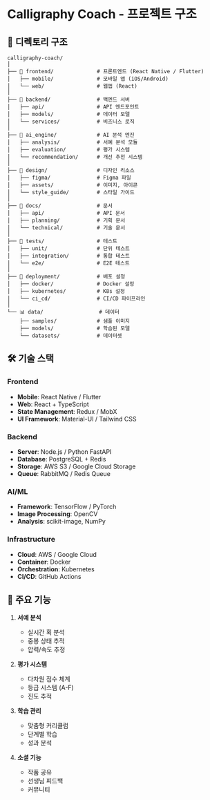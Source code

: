 # Calligraphy Coach - 프로젝트 구조

## 📁 디렉토리 구조

```
calligraphy-coach/
│
├── 📱 frontend/              # 프론트엔드 (React Native / Flutter)
│   ├── mobile/              # 모바일 앱 (iOS/Android)
│   └── web/                 # 웹앱 (React)
│
├── 🔧 backend/               # 백엔드 서버
│   ├── api/                 # API 엔드포인트
│   ├── models/              # 데이터 모델
│   └── services/            # 비즈니스 로직
│
├── 🧠 ai_engine/             # AI 분석 엔진
│   ├── analysis/            # 서예 분석 모듈
│   ├── evaluation/          # 평가 시스템
│   └── recommendation/      # 개선 추천 시스템
│
├── 🎨 design/                # 디자인 리소스
│   ├── figma/               # Figma 파일
│   ├── assets/              # 이미지, 아이콘
│   └── style_guide/         # 스타일 가이드
│
├── 📝 docs/                  # 문서
│   ├── api/                 # API 문서
│   ├── planning/            # 기획 문서
│   └── technical/           # 기술 문서
│
├── 🧪 tests/                 # 테스트
│   ├── unit/                # 단위 테스트
│   ├── integration/         # 통합 테스트
│   └── e2e/                 # E2E 테스트
│
├── 🚀 deployment/            # 배포 설정
│   ├── docker/              # Docker 설정
│   ├── kubernetes/          # K8s 설정
│   └── ci_cd/               # CI/CD 파이프라인
│
└── 📊 data/                  # 데이터
    ├── samples/             # 샘플 이미지
    ├── models/              # 학습된 모델
    └── datasets/            # 데이터셋
```

## 🛠 기술 스택

### Frontend
- **Mobile**: React Native / Flutter
- **Web**: React + TypeScript
- **State Management**: Redux / MobX
- **UI Framework**: Material-UI / Tailwind CSS

### Backend
- **Server**: Node.js / Python FastAPI
- **Database**: PostgreSQL + Redis
- **Storage**: AWS S3 / Google Cloud Storage
- **Queue**: RabbitMQ / Redis Queue

### AI/ML
- **Framework**: TensorFlow / PyTorch
- **Image Processing**: OpenCV
- **Analysis**: scikit-image, NumPy

### Infrastructure
- **Cloud**: AWS / Google Cloud
- **Container**: Docker
- **Orchestration**: Kubernetes
- **CI/CD**: GitHub Actions

## 🎯 주요 기능

1. **서예 분석**
   - 실시간 획 분석
   - 중봉 상태 추적
   - 압력/속도 추정

2. **평가 시스템**
   - 다차원 점수 체계
   - 등급 시스템 (A-F)
   - 진도 추적

3. **학습 관리**
   - 맞춤형 커리큘럼
   - 단계별 학습
   - 성과 분석

4. **소셜 기능**
   - 작품 공유
   - 선생님 피드백
   - 커뮤니티